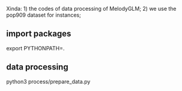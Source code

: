 Xinda: 
    1) the codes of data processing of MelodyGLM; 
    2) we use the pop909 dataset for instances;

## import packages  
export PYTHONPATH=.

##  data processing  
python3 process/prepare_data.py